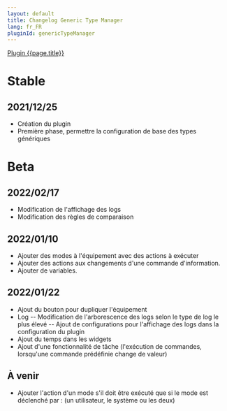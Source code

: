 ```yaml
---
layout: default
title: Changelog Generic Type Manager
lang: fr_FR
pluginId: genericTypeManager
---
```


<div id="title">
<a href="../../../{{site.baseurl}}/{{page.pluginId}}/{{page.lang}}">Plugin {{page.title}}</a>
</div>

# Stable
## 2021/12/25
- Création du plugin
- Première phase, permettre la configuration de base des types génériques

# Beta
## 2022/02/17
- Modification de l'affichage des logs
- Modification des règles de comparaison
## 2022/01/10
- Ajouter des modes à l'équipement avec des actions à exécuter
- Ajouter des actions aux changements d'une commande d'information.
- Ajouter de variables.
## 2022/01/22
- Ajout du bouton pour dupliquer l'équipement
- Log
-- Modification de l'arborescence des logs selon le type de log le plus élevé
-- Ajout de configurations pour l'affichage des logs dans la configuration du plugin
- Ajout du temps dans les widgets
- Ajout d'une fonctionnalité de tâche (l'exécution de commandes, lorsqu'une commande prédéfinie change de valeur)
## À venir
- Ajouter l'action d'un mode s'il doit être exécuté que si le mode est déclenché par : (un utilisateur, le système ou les deux)
